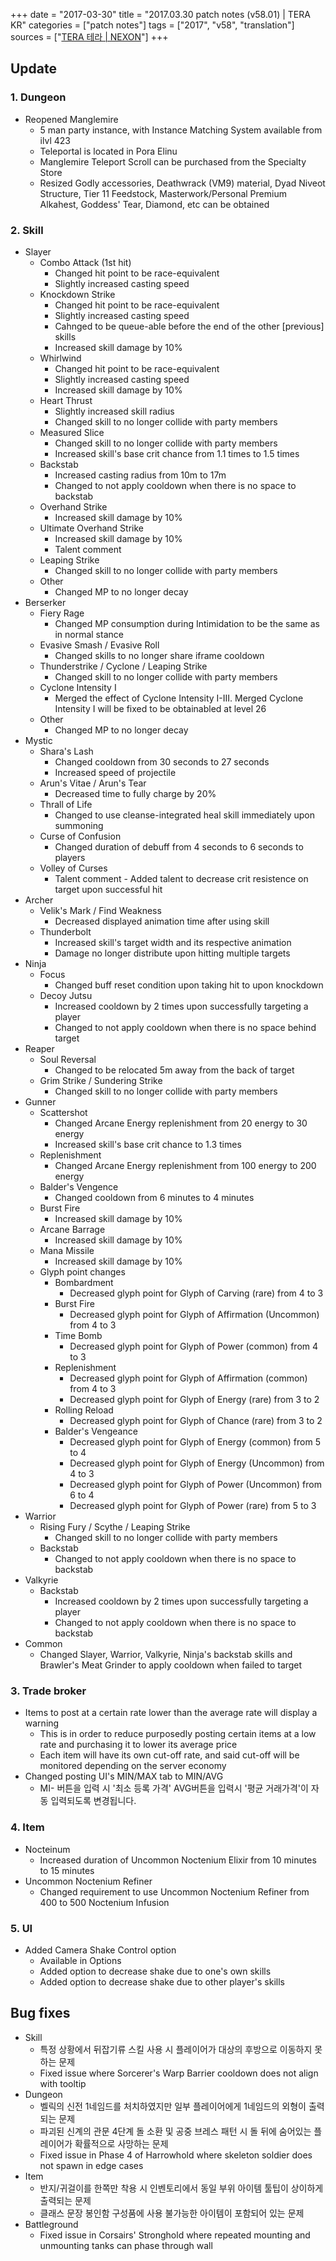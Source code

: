 +++
date = "2017-03-30"
title = "2017.03.30 patch notes (v58.01) | TERA KR"
categories = ["patch notes"]
tags = ["2017", "v58", "translation"]
sources = ["[TERA 테라 | NEXON](http://tera.nexon.com/news/update/view.aspx?n4articlesn=271)"]
+++

## Update

### **1.** Dungeon
- Reopened Manglemire
  - 5 man party instance, with Instance Matching System available from ilvl 423
  - Teleportal is located in Pora Elinu
  - Manglemire Teleport Scroll can be purchased from the Specialty Store
  - Resized Godly accessories, Deathwrack (VM9) material, Dyad Niveot Structure, Tier 11 Feedstock, Masterwork/Personal Premium Alkahest, Goddess' Tear, Diamond, etc can be obtained

### **2.** Skill
- Slayer
  - Combo Attack (1st hit)
    - Changed hit point to be race-equivalent
    - Slightly increased casting speed
  - Knockdown Strike
    - Changed hit point to be race-equivalent
    - Slightly increased casting speed
    - Cahnged to be queue-able before the end of the other [previous] skills
    - Increased skill damage by 10%
  - Whirlwind
    - Changed hit point to be race-equivalent
    - Slightly increased casting speed
    - Increased skill damage by 10%
  - Heart Thrust
    - Slightly increased skill radius
    - Changed skill to no longer collide with party members
  - Measured Slice
    - Changed skill to no longer collide with party members
    - Increased skill's base crit chance from 1.1 times to 1.5 times
  - Backstab
    - Increased casting radius from 10m to 17m
    - Changed to not apply cooldown when there is no space to backstab
  - Overhand Strike
    - Increased skill damage by 10%
  - Ultimate Overhand Strike
    - Increased skill damage by 10%
    - Talent comment
  - Leaping Strike
    - Changed skill to no longer collide with party members
  - Other
    - Changed MP to no longer decay
- Berserker
  - Fiery Rage
    - Changed MP consumption during Intimidation to be the same as in normal stance
  - Evasive Smash / Evasive Roll
    - Changed skills to no longer share iframe cooldown
  - Thunderstrike / Cyclone / Leaping Strike
    - Changed skill to no longer collide with party members
  - Cyclone Intensity I
    - Merged the effect of Cyclone Intensity I-III. Merged Cyclone Intensity I will be fixed to be obtainabled at level 26
  - Other
    - Changed MP to no longer decay
- Mystic
  - Shara's Lash
    - Changed cooldown from 30 seconds to 27 seconds
    - Increased speed of projectile
  - Arun's Vitae / Arun's Tear
    - Decreased time to fully charge by 20%
  - Thrall of Life
    - Changed to use cleanse-integrated heal skill immediately upon summoning
  - Curse of Confusion
    - Changed duration of debuff from 4 seconds to 6 seconds to players
  - Volley of Curses
    - Talent comment - Added talent to decrease crit resistence on target upon successful hit
- Archer
  - Velik's Mark / Find Weakness
    - Decreased displayed animation time after using skill
  - Thunderbolt
    - Increased skill's target width and its respective animation
    - Damage no longer distribute upon hitting multiple targets
- Ninja
  - Focus
    - Changed buff reset condition upon taking hit to upon knockdown
  - Decoy Jutsu
    - Increased cooldown by 2 times upon successfully targeting a player
    - Changed to not apply cooldown when there is no space behind target
- Reaper
  - Soul Reversal
    - Changed to be relocated 5m away from the back of target
  - Grim Strike / Sundering Strike
    - Changed skill to no longer collide with party members
- Gunner
  - Scattershot
    - Changed Arcane Energy replenishment from 20 energy to 30 energy
    - Increased skill's base crit chance to 1.3 times
  - Replenishment
    - Changed Arcane Energy replenishment from 100 energy to 200 energy
  - Balder's Vengence
    - Changed cooldown from 6 minutes to 4 minutes
  - Burst Fire
    - Increased skill damage by 10%
  - Arcane Barrage
    - Increased skill damage by 10%
  - Mana Missile
    - Increased skill damage by 10%
  - Glyph point changes
    - Bombardment
      - Decreased glyph point for Glyph of Carving (rare) from 4 to 3
    - Burst Fire
      - Decreased glyph point for Glyph of Affirmation (Uncommon) from 4 to 3
    - Time Bomb
      - Decreased glyph point for Glyph of Power (common) from 4 to 3
    - Replenishment
      - Decreased glyph point for Glyph of Affirmation (common) from 4 to 3
      - Decreased glyph point for Glyph of Energy (rare) from 3 to 2
    - Rolling Reload
      - Decreased glyph point for Glyph of Chance (rare) from 3 to 2
    - Balder's Vengeance
      - Decreased glyph point for Glyph of Energy (common) from 5 to 4
      - Decreased glyph point for Glyph of Energy (Uncommon) from 4 to 3
      - Decreased glyph point for Glyph of Power (Uncommon) from 6 to 4
      - Decreased glyph point for Glyph of Power (rare) from 5 to 3
- Warrior
  - Rising Fury / Scythe / Leaping Strike
    - Changed skill to no longer collide with party members
  - Backstab
    - Changed to not apply cooldown when there is no space to backstab
- Valkyrie
  - Backstab
    - Increased cooldown by 2 times upon successfully targeting a player
    - Changed to not apply cooldown when there is no space to backstab
- Common
  - Changed Slayer, Warrior, Valkyrie, Ninja's backstab skills and Brawler's Meat Grinder to apply cooldown when failed to target

### **3.** Trade broker
- Items to post at a certain rate lower than the average rate will display a warning
  - This is in order to reduce purposedly posting certain items at a low rate and purchasing it to lower its average price
  - Each item will have its own cut-off rate, and said cut-off will be monitored depending on the server economy
- Changed posting UI's MIN/MAX tab to MIN/AVG
  - MI- 버튼을 입력 시 '최소 등록 가격' AVG버튼을 입력시 '평균 거래가격'이 자동 입력되도록 변경됩니다.

### **4.** Item
- Nocteinum
  - Increased duration of Uncommon Noctenium Elixir from 10 minutes to 15 minutes
- Uncommon Noctenium Refiner
  - Changed requirement to use Uncommon Noctenium Refiner from 400 to 500 Noctenium Infusion

### **5.** UI
- Added Camera Shake Control option
  - Available in Options
  - Added option to decrease shake due to one's own skills
  - Added option to decrease shake due to other player's skills

## Bug fixes

- Skill
  - 특정 상황에서 뒤잡기류 스킬 사용 시 플레이어가 대상의 후방으로 이동하지 못하는 문제
  - Fixed issue where Sorcerer's Warp Barrier cooldown does not align with tooltip
- Dungeon
  - 벨릭의 신전 1네임드를 처치하였지만 일부 플레이어에게 1네임드의 외형이 출력되는 문제
  - 파괴된 신계의 관문 4단계 돌 소환 및 공중 브레스 패턴 시 돌 뒤에 숨어있는 플레이어가 확률적으로 사망하는 문제
  - Fixed issue in Phase 4 of Harrowhold where skeleton soldier does not spawn in edge cases
- Item
  - 반지/귀걸이를 한쪽만 착용 시 인벤토리에서 동일 부위 아이템 툴팁이 상이하게 출력되는 문제
  - 클래스 문장 봉인함 구성품에 사용 불가능한 아이템이 포함되어 있는 문제
- Battleground
  - Fixed issue in Corsairs' Stronghold where repeated mounting and unmounting tanks can phase through wall
